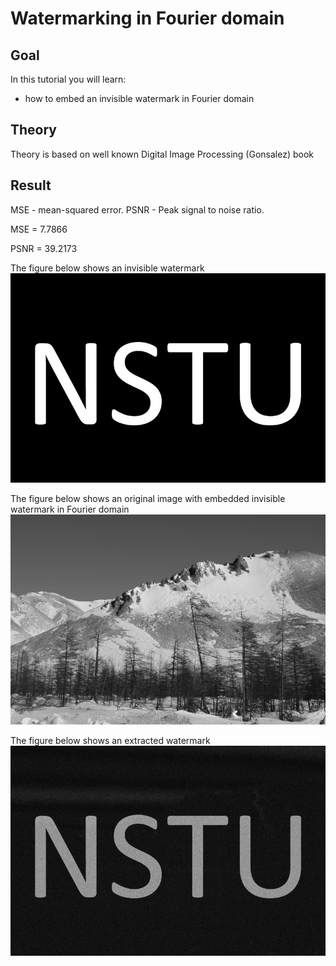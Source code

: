 Watermarking in Fourier domain
==========================

Goal
----

In this tutorial you will learn:

-   how to embed an invisible watermark in Fourier domain

Theory
------

Theory is based on well known Digital Image Processing (Gonsalez) book

Result
------

MSE - mean-squared error.
PSNR - Peak signal to noise ratio.

MSE =  7.7866

PSNR = 39.2173

The figure below shows an invisible watermark
![Image corrupted by periodic noise](/www/images/wm.jpg)

The figure below shows an original image with embedded invisible watermark in Fourier domain
![Image corrupted by periodic noise](/www/images/img_original_plus_wm.jpg)

The figure below shows an extracted watermark
![Image corrupted by periodic noise](/www/images/wm_extracted.jpg)